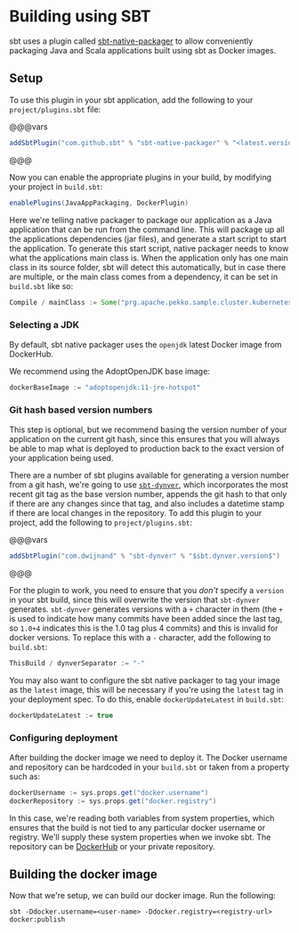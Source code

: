 # Building using SBT

sbt uses a plugin called [sbt-native-packager](https://www.scala-sbt.org/sbt-native-packager/) to allow conveniently packaging 
Java and Scala applications built using sbt as Docker images.


## Setup

To use this plugin in your sbt application, add the following to your `project/plugins.sbt` file:

@@@vars
```scala
addSbtPlugin("com.github.sbt" % "sbt-native-packager" % "<latest.version>")
```
@@@

Now you can enable the appropriate plugins in your build, by modifying your project in `build.sbt`:

```scala
enablePlugins(JavaAppPackaging, DockerPlugin)
```

Here we're telling native packager to package our application as a Java application that can be run from the command line. This will package up all the applications dependencies (jar files), and generate a start script to start the application. To generate this start script, native packager needs to know what the applications main class is. When the application only has one main class in its source folder, sbt will detect this automatically, but in case there are multiple, or the main class comes from a dependency, it can be set in `build.sbt` like so:

```scala
Compile / mainClass := Some("prg.apache.pekko.sample.cluster.kubernetes.DemoApp")
```

### Selecting a JDK

By default, sbt native packager uses the `openjdk` latest Docker image from DockerHub. 

We recommend using the AdoptOpenJDK base image:

```scala
dockerBaseImage := "adoptopenjdk:11-jre-hotspot"
```

### Git hash based version numbers

This step is optional, but we recommend basing the version number of your application on the current git hash, since this ensures that you will always be able to map what is deployed to production back to the exact version of your application being used.

There are a number of sbt plugins available for generating a version number from a git hash, we're going to use [`sbt-dynver`](https://github.com/dwijnand/sbt-dynver), which incorporates the most recent git tag as the base version number, appends the git hash to that only if there are any changes since that tag, and also includes a datetime stamp if there are local changes in the repository. To add this plugin to your project, add the following to `project/plugins.sbt`:

@@@vars
```scala
addSbtPlugin("com.dwijnand" % "sbt-dynver" % "$sbt.dynver.version$")
```
@@@

For the plugin to work, you need to ensure that you *don't* specify a `version` in your sbt build, since this will overwrite the version that `sbt-dynver` generates.
`sbt-dynver` generates versions with a `+` character in them (the `+` is used to indicate how many commits have been added since the last tag, so `1.0+4` indicates this is the 1.0 tag plus 4 commits) and
this is invalid for docker versions. 
To replace this with a `-` character, add the following to `build.sbt`:

```scala
ThisBuild / dynverSeparator := "-"
```

You may also want to configure the sbt native packager to tag your image as the `latest` image, this will be necessary if you're using the `latest` tag in your deployment spec. To do this, enable `dockerUpdateLatest` in `build.sbt`:

```scala
dockerUpdateLatest := true
```

### Configuring deployment

After building the docker image we need to deploy it. The Docker username and repository can be hardcoded in your `build.sbt` or taken from a property such as: 

```scala
dockerUsername := sys.props.get("docker.username")
dockerRepository := sys.props.get("docker.registry")
```

In this case, we're reading both variables from system properties, which ensures that the build is not tied to any particular docker username or registry. We'll supply these system properties when we invoke sbt.
The repository can be [DockerHub](https://hub.docker.com/) or your private repository.

## Building the docker image

Now that we're setup, we can build our docker image. Run the following:

```
sbt -Ddocker.username=<user-name> -Ddocker.registry=<registry-url> docker:publish
```


